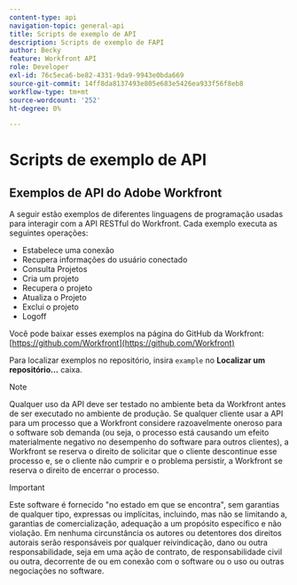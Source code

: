 ```yaml
---
content-type: api
navigation-topic: general-api
title: Scripts de exemplo de API
description: Scripts de exemplo de FAPI
author: Becky
feature: Workfront API
role: Developer
exl-id: 76c5eca6-be82-4331-9da9-9943e0bda669
source-git-commit: 14ff8da8137493e805e683e5426ea933f56f8eb8
workflow-type: tm+mt
source-wordcount: '252'
ht-degree: 0%

---
```



# Scripts de exemplo de API

## Exemplos de API do Adobe Workfront

A seguir estão exemplos de diferentes linguagens de programação usadas para interagir com a API RESTful do Workfront. Cada exemplo executa as seguintes operações:

* Estabelece uma conexão
* Recupera informações do usuário conectado
* Consulta Projetos
* Cria um projeto
* Recupera o projeto
* Atualiza o Projeto
* Exclui o projeto
* Logoff

Você pode baixar esses exemplos na página do GitHub da Workfront:  [https://github.com/Workfront](https://github.com/Workfront)

Para localizar exemplos no repositório, insira `example` no **Localizar um repositório...** caixa.

>[!NOTE]
>
>Qualquer uso da API deve ser testado no ambiente beta da Workfront antes de ser executado no ambiente de produção. Se qualquer cliente usar a API para um processo que a Workfront considere razoavelmente oneroso para o software sob demanda (ou seja, o processo está causando um efeito materialmente negativo no desempenho do software para outros clientes), a Workfront se reserva o direito de solicitar que o cliente descontinue esse processo e, se o cliente não cumprir e o problema persistir, a Workfront se reserva o direito de encerrar o processo.

>[!IMPORTANT]
>
>Este software é fornecido &quot;no estado em que se encontra&quot;, sem garantias de qualquer tipo, expressas ou implícitas, incluindo, mas não se limitando a, garantias de comercialização, adequação a um propósito específico e não violação. Em nenhuma circunstância os autores ou detentores dos direitos autorais serão responsáveis por qualquer reivindicação, dano ou outra responsabilidade, seja em uma ação de contrato, de responsabilidade civil ou outra, decorrente de ou em conexão com o software ou o uso ou outras negociações no software.
